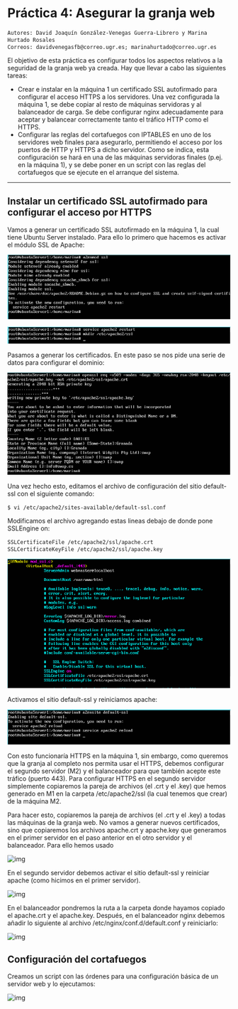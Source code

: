 # Práctica 4: Asegurar la granja web
    Autores: David Joaquín González-Venegas Guerra-Librero y Marina Hurtado Rosales
    Correos: davidvenegasfb@correo.ugr.es; marinahurtado@correo.ugr.es
El objetivo de esta práctica es configurar todos los aspectos relativos a la seguridad de la granja web ya creada.
Hay que llevar a cabo las siguientes tareas:
- Crear e instalar en la máquina 1 un certificado SSL autofirmado para configurar el acceso HTTPS a los servidores. Una vez configurada la máquina 1, se debe copiar al resto de máquinas servidoras y al balanceador de carga. Se debe configurar nginx adecuadamente para aceptar y balancear correctamente tanto el tráfico HTTP como el HTTPS.
- Configurar las reglas del cortafuegos con IPTABLES en uno de los servidores web finales para asegurarlo, permitiendo el acceso por los puertos de HTTP y HTTPS a dicho servidor. Como se indica, esta configuración se hará en una de las máquinas servidoras finales (p.ej. en la máquina 1), y se debe poner en un script con las reglas del cortafuegos que se ejecute en el arranque del sistema.

-------------------------------------------------------------------------------------

## Instalar un certificado SSL autofirmado para configurar el acceso por HTTPS

Vamos a generar un certificado SSL autofirmado en la máquina 1, la cual tiene Ubuntu Server instalado. Para ello lo primero que hacemos es activar el módulo SSL de Apache:

<p align="center">
    <img src="https://github.com/Feiniel/SWAP/blob/master/practica4/imagenes/c1.PNG">
</p>
<p align="center">
    <img src="https://github.com/Feiniel/SWAP/blob/master/practica4/imagenes/c2.PNG">
</p>

Pasamos a generar los certificados. En este paso se nos pide una serie de datos para configurar el dominio:

<p align="center">
   <img src="https://github.com/Feiniel/SWAP/blob/master/practica4/imagenes/c3.PNG">
</p>

Una vez hecho esto, editamos el archivo de configuración del sitio default-ssl con el siguiente comando:

```
$ vi /etc/apache2/sites-available/default-ssl.conf
```
Modificamos el archivo agregando estas lineas debajo de donde pone SSLEngine on:

```
SSLCertificateFile /etc/apache2/ssl/apache.crt
SSLCertificateKeyFile /etc/apache2/ssl/apache.key
```

<p align="center">
    <img src="https://github.com/Feiniel/SWAP/blob/master/practica4/imagenes/c4.PNG">
</p>

Activamos el sitio default-ssl y reiniciamos apache:

<p align="center">
    <img src="https://github.com/Feiniel/SWAP/blob/master/practica4/imagenes/c5.PNG">
</p>

Con esto funcionaría HTTPS en la máquina 1, sin embargo, como queremos que la granja al completo nos permita usar el HTTPS, debemos configurar el segundo servidor (M2) y el balanceador para que también acepte este tráfico (puerto 443).
Para configurar HTTPS en el segundo servidor simplemente copiaremos la pareja de archivos (el .crt y el .key) que hemos generado en M1 en la carpeta /etc/apache2/ssl (la cual tenemos que crear) de la máquina M2. 


Para hacer esto, copiaremos la pareja de archivos (el .crt y el .key) a todas las máquinas de la granja web. No vamos a generar nuevos certificados, sino que copiaremos los archivos apache.crt y apache.key que generamos en el primer servidor en el paso anterior en el otro servidor y el balanceador. Para ello hemos usado 

![img](https://github.com/davidvenegasfb/SWAP/blob/master/practica4/imagenes/5.png)

En el segundo servidor debemos activar el sitio default-ssl y reiniciar apache (como
hicimos en el primer servidor). 

![img](https://github.com/davidvenegasfb/SWAP/blob/master/practica4/imagenes/6.png)

En el balanceador pondremos la ruta a la carpeta donde hayamos copiado el apache.crt y el apache.key. Después, en el balanceador nginx debemos añadir lo siguiente al archivo /etc/nginx/conf.d/default.conf y reiniciarlo:

![img](https://github.com/davidvenegasfb/SWAP/blob/master/practica4/imagenes/7.png)

## Configuración del cortafuegos

Creamos un script con las órdenes para una configuración básica de un servidor web y lo ejecutamos:

![img](https://github.com/davidvenegasfb/SWAP/blob/master/practica4/imagenes/8.png)

